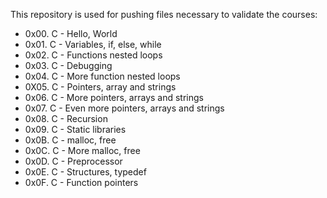 This repository is used for pushing files necessary to validate the courses:
- 0x00. C - Hello, World
- 0x01. C - Variables, if, else, while
- 0x02. C - Functions nested loops
- 0x03. C - Debugging
- 0x04. C - More function nested loops
- 0X05. C - Pointers, array and strings
- 0x06. C - More pointers, arrays and strings
- 0x07. C - Even more pointers, arrays and strings
- 0x08. C - Recursion
- 0x09. C - Static libraries
- 0x0B. C - malloc, free
- 0x0C. C - More malloc, free
- 0x0D. C - Preprocessor
- 0x0E. C - Structures, typedef
- 0x0F. C - Function pointers